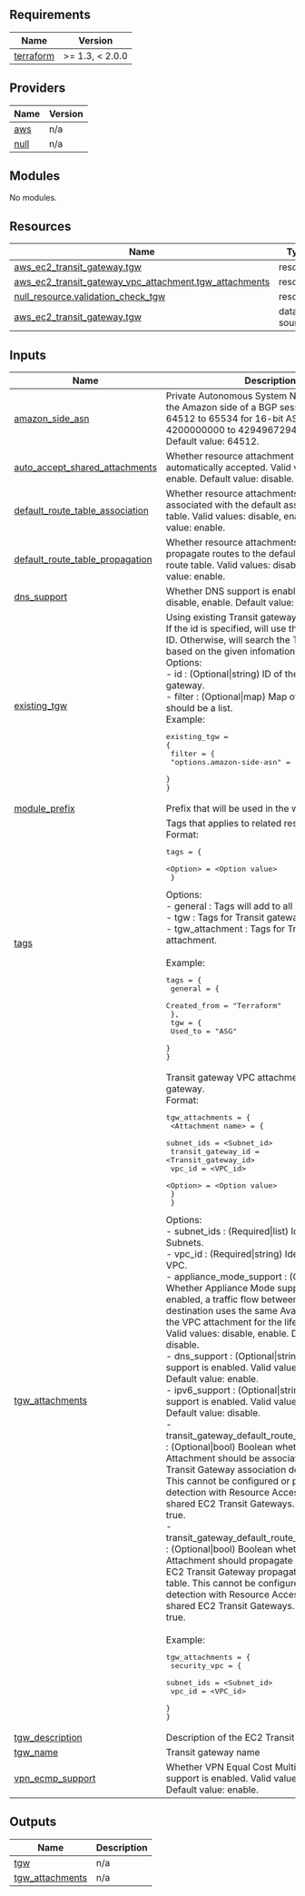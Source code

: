 ## Requirements

| Name | Version |
|------|---------|
| <a name="requirement_terraform"></a> [terraform](#requirement\_terraform) | >= 1.3, < 2.0.0 |

## Providers

| Name | Version |
|------|---------|
| <a name="provider_aws"></a> [aws](#provider\_aws) | n/a |
| <a name="provider_null"></a> [null](#provider\_null) | n/a |

## Modules

No modules.

## Resources

| Name | Type |
|------|------|
| [aws_ec2_transit_gateway.tgw](https://registry.terraform.io/providers/hashicorp/aws/latest/docs/resources/ec2_transit_gateway) | resource |
| [aws_ec2_transit_gateway_vpc_attachment.tgw_attachments](https://registry.terraform.io/providers/hashicorp/aws/latest/docs/resources/ec2_transit_gateway_vpc_attachment) | resource |
| [null_resource.validation_check_tgw](https://registry.terraform.io/providers/hashicorp/null/latest/docs/resources/resource) | resource |
| [aws_ec2_transit_gateway.tgw](https://registry.terraform.io/providers/hashicorp/aws/latest/docs/data-sources/ec2_transit_gateway) | data source |

## Inputs

| Name | Description | Type | Default | Required |
|------|-------------|------|---------|:--------:|
| <a name="input_amazon_side_asn"></a> [amazon\_side\_asn](#input\_amazon\_side\_asn) | Private Autonomous System Number (ASN) for the Amazon side of a BGP session. The range is 64512 to 65534 for 16-bit ASNs and 4200000000 to 4294967294 for 32-bit ASNs. Default value: 64512. | `string` | `"64512"` | no |
| <a name="input_auto_accept_shared_attachments"></a> [auto\_accept\_shared\_attachments](#input\_auto\_accept\_shared\_attachments) | Whether resource attachment requests are automatically accepted. Valid values: disable, enable. Default value: disable. | `string` | `"disable"` | no |
| <a name="input_default_route_table_association"></a> [default\_route\_table\_association](#input\_default\_route\_table\_association) | Whether resource attachments are automatically associated with the default association route table. Valid values: disable, enable. Default value: enable. | `string` | `"enable"` | no |
| <a name="input_default_route_table_propagation"></a> [default\_route\_table\_propagation](#input\_default\_route\_table\_propagation) | Whether resource attachments automatically propagate routes to the default propagation route table. Valid values: disable, enable. Default value: enable. | `string` | `"enable"` | no |
| <a name="input_dns_support"></a> [dns\_support](#input\_dns\_support) | Whether DNS support is enabled. Valid values: disable, enable. Default value: enable. | `string` | `"enable"` | no |
| <a name="input_existing_tgw"></a> [existing\_tgw](#input\_existing\_tgw) | Using existing Transit gateway. <br>If the id is specified, will use this Transit gateway ID. Otherwise, will search the Transit gateway based on the given infomation.<br>Options:<br>    - id     :  (Optional\|string) ID of the specific Transit gateway.<br>    - filter :  (Optional\|map) Map of the filters. Value should be a list.   <br>Example:<pre>existing_tgw = {<br>    filter = {<br>        "options.amazon-side-asn" = ["64512"]<br>    }<br>}</pre> | `any` | `null` | no |
| <a name="input_module_prefix"></a> [module\_prefix](#input\_module\_prefix) | Prefix that will be used in the whole module. | `string` | `""` | no |
| <a name="input_tags"></a> [tags](#input\_tags) | Tags that applies to related resources.<br>Format:<pre>tags = {<br>      \<Option\> = \<Option value\><br>  }</pre>Options:<br>  - general         :  Tags will add to all resources.<br>  - tgw             :  Tags for Transit gateway.<br>  - tgw\_attachment  :  Tags for Transit gateway attachment.<br><br>Example:<pre>tags = {<br>  general = {<br>    Created_from = "Terraform"<br>  },<br>  tgw = {<br>    Used_to = "ASG"<br>  }<br>}</pre> | `map(map(string))` | `{}` | no |
| <a name="input_tgw_attachments"></a> [tgw\_attachments](#input\_tgw\_attachments) | Transit gateway VPC attachments for the Transit gateway. <br>Format:<pre>tgw_attachments = {<br>        \<Attachment name\> = {<br>            subnet_ids         = \<Subnet_id\>  <br>            transit_gateway_id = \<Transit_gateway_id\><br>            vpc_id             = \<VPC_id\> <br>            \<Option\> = \<Option value\><br>        }<br>    }</pre>Options:<br>    - subnet\_ids                                      : (Required\|list) Identifiers of EC2 Subnets.<br>    - vpc\_id                                          : (Required\|string) Identifier of EC2 VPC.<br>    - appliance\_mode\_support                          : (Optional\|string) Whether Appliance Mode support is enabled. If enabled, a traffic flow between a source and destination uses the same Availability Zone for the VPC attachment for the lifetime of that flow. Valid values: disable, enable. Default value: disable.<br>    - dns\_support                                     : (Optional\|string) Whether DNS support is enabled. Valid values: disable, enable. Default value: enable.<br>    - ipv6\_support                                    : (Optional\|string) Whether IPv6 support is enabled. Valid values: disable, enable. Default value: disable.<br>    - transit\_gateway\_default\_route\_table\_association : (Optional\|bool) Boolean whether the VPC Attachment should be associated with the EC2 Transit Gateway association default route table. This cannot be configured or perform drift detection with Resource Access Manager shared EC2 Transit Gateways. Default value: true.<br>    - transit\_gateway\_default\_route\_table\_propagation : (Optional\|bool) Boolean whether the VPC Attachment should propagate routes with the EC2 Transit Gateway propagation default route table. This cannot be configured or perform drift detection with Resource Access Manager shared EC2 Transit Gateways. Default value: true.<br><br>Example:<pre>tgw_attachments = {<br>    security_vpc = {<br>        subnet_ids         = \<Subnet_id\>  <br>        vpc_id             = \<VPC_id\> <br>    }<br>}</pre> | `any` | `{}` | no |
| <a name="input_tgw_description"></a> [tgw\_description](#input\_tgw\_description) | Description of the EC2 Transit Gateway. | `string` | `""` | no |
| <a name="input_tgw_name"></a> [tgw\_name](#input\_tgw\_name) | Transit gateway name | `string` | `""` | no |
| <a name="input_vpn_ecmp_support"></a> [vpn\_ecmp\_support](#input\_vpn\_ecmp\_support) | Whether VPN Equal Cost Multipath Protocol support is enabled. Valid values: disable, enable. Default value: enable. | `string` | `"enable"` | no |

## Outputs

| Name | Description |
|------|-------------|
| <a name="output_tgw"></a> [tgw](#output\_tgw) | n/a |
| <a name="output_tgw_attachments"></a> [tgw\_attachments](#output\_tgw\_attachments) | n/a |
